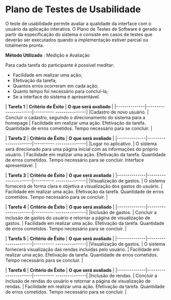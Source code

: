 # Plano de Testes de Usabilidade

O teste de usabilidade permite avaliar a qualidade da interface com o usuário da aplicação interativa. O Plano de Testes de Software é gerado a partir da especificação do sistema e consiste em casos de testes que deverão ser executados quando a implementação estiver parcial ou totalmente pronta.

**Método Utilizado** : Medição e Avaliação

Para cada tarefa do participante é possível meditar:

- Facilidade em realizar uma ação;
- Efetivação da tarefa;
- Quantos erros ocorreram em cada ação;
- Quanto tempo foi necessário para concluí-la;
- Se a interface do sistema é apresentável.

| **Tarefa 1** | **Critério de Êxito** | **O que será avaliado** |
|--------------|----------------------|---------- ---------------|
|Cadastro de novo usuário. | Concluir o cadastro, seguindo o direcionamento do sistema para a homepage | Facilidade em realizar uma ação. Efetivação da tarefa. Quantidade de erros cometidos. Tempo necessário para se concluir. |

| **Tarefa 2** | **Critério de Êxito** | **O que será avaliado** |
|--------------|----------------------|---------- ---------------|
|Logar no aplicativo. | O sistema será direcionado para uma página inicial com as informações do próprio usuário. | Facilidade em realizar uma ação. Efetivação da tarefa. Quantidade de erros cometidos. Tempo necessário para se concluir. Interface apresentável. |

| **Tarefa 3** | **Critério de Êxito** | **O que será avaliado** |
|--------------|----------------------|---------- ---------------|
|Visualização de gastos. | O sistema fornecerá de forma clara e objetiva a visualização dos gastos do usuário. | Facilidade em realizar uma ação. Efetivação da tarefa. Quantidade de erros cometidos. Tempo necessário para se concluir. |

| **Tarefa 4** | **Critério de Êxito** | **O que será avaliado** |
|--------------|----------------------|---------- ---------------|
|Inclusão de gastos. | Concluir a inclusão de gastos do usuário e retornar a página de visualização de gastos. | Facilidade em realizar uma ação. Efetivação da tarefa. Quantidade de erros cometidos. Tempo necessário para se concluir. |

| **Tarefa 5** | **Critério de Êxito** | **O que será avaliado** |
|--------------|----------------------|---------- ---------------|
|Visualização de gastos. | O sistema fornecerá visualização das rendas incluídas pelo usuário. | Facilidade em realizar uma ação. Efetivação da tarefa. Quantidade de erros cometidos. Tempo necessário para se concluir. |

| **Tarefa 6** | **Critério de Êxito** | **O que será avaliado** |
|--------------|----------------------|---------- ---------------|
|Inclusão de rendas. | Concluir a inclusão de rendas do usuário e retornar a página de visualização de rendas. | Facilidade em realizar uma ação. Efetivação da tarefa. Quantidade de erros cometidos. Tempo necessário para se concluir. | 
